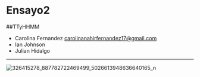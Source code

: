 # Ensayo2
##TTyHHMM
* Carolina Fernandez <carolinanahirfernandez17@gmail.com>
* Ian Johnson
* Julian Hidalgo
<hr>

![326415278_887782722469499_5026613948636640165_n](326640470_1225295515003798_842313462681333916_n.jpg)
